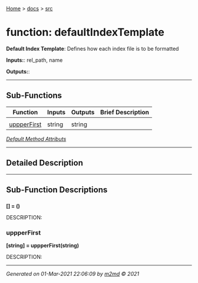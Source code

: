 [Home](../index.md) > [docs](../docs_index.md) > [src](src_index.md)  


# function: defaultIndexTemplate

**Default Index Template**: Defines how each index file is to be formatted

**Inputs:**: rel_path, name

**Outputs:**: 

 ***

## Sub-Functions

| Function | Inputs | Outputs | Brief Description |
| -------- | ------ | ------- | ----------------- |
| [](#) |  |  |  |
| [uppperFirst](#uppperfirst) | string | string |  |


[*Default Method Attributs*](https://www.mathworks.com/help/matlab/matlab_oop/method-attributes.html)

 ***

## Detailed Description



 ***

## Sub-Function Descriptions

### 

**[] = ()**

DESCRIPTION: 
### uppperFirst

**[string] = uppperFirst(string)**

DESCRIPTION: 

***

*Generated on 01-Mar-2021 22:06:09 by [m2md](https://github.com/crgnam-research/m2md) © 2021*